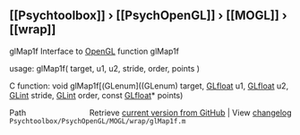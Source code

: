 ## [[Psychtoolbox]] &#8250; [[PsychOpenGL]] &#8250; [[MOGL]] &#8250; [[wrap]]

glMap1f  Interface to [OpenGL](OpenGL) function glMap1f  
  
usage:  glMap1f( target, u1, u2, stride, order, points )  
  
C function:  void glMap1f[(GLenum]((GLenum) target, [GLfloat](GLfloat) u1, [GLfloat](GLfloat) u2, [GLint](GLint) stride, [GLint](GLint) order, const [GLfloat](GLfloat)\* points)  




<div class="code_header" style="text-align:right;">
  <span style="float:left;">Path&nbsp;&nbsp;</span> <span class="counter">Retrieve <a href=
  "https://raw.github.com/Psychtoolbox-3/Psychtoolbox-3/beta/Psychtoolbox/PsychOpenGL/MOGL/wrap/glMap1f.m">current version from GitHub</a> | View <a href=
  "https://github.com/Psychtoolbox-3/Psychtoolbox-3/commits/beta/Psychtoolbox/PsychOpenGL/MOGL/wrap/glMap1f.m">changelog</a></span>
</div>
<div class="code">
  <code>Psychtoolbox/PsychOpenGL/MOGL/wrap/glMap1f.m</code>
</div>

